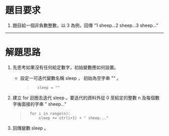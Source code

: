 # 題目要求

1. 題目給一個非負數整數，以 3 為例，回傳 "1 sheep...2 sheep...3 sheep..."

-----------------

# 解題思路

1.  先思考如果沒有任何給定數字，初始變數應如何設置。

    * 設定一可迭代變數名稱 sleep ， 初始為空字串 "" 。

        >       sleep = ""

2. 建立 for 迴圈去迭代 sleep 。要迭代的資料外從 0 至給定的整數 n 及每個數字後面接的字串 " sheep..."

    >       for i in range(n):
    >           sleep += str(i+1) + " sheep..."

3. 回傳變數 sleep 。
